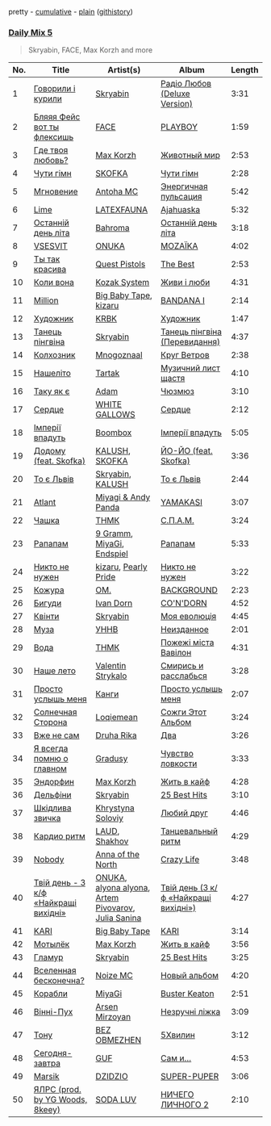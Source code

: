 pretty - [cumulative](/playlists/cumulative/Daily%20Mix%205.md) - [plain](/playlists/plain/37i9dQZF1E36TO0q54WsJv) ([githistory](https://github.githistory.xyz/vitokorn/spotify-playlist-archive/blob/master/playlists/plain/37i9dQZF1E36TO0q54WsJv))

### [Daily Mix 5](https://open.spotify.com/playlist/37i9dQZF1E36TO0q54WsJv)

> Skryabin, FACE, Max Korzh and more

| No. | Title | Artist(s) | Album | Length |
|---|---|---|---|---|
| 1 | [Говорили і курили](https://open.spotify.com/track/7CgEWIs2UUCsz3jIKNE5NF) | [Skryabin](https://open.spotify.com/artist/5RqIkHQnXRZlm1ozfSS1IO) | [Радіо Любов (Deluxe Version)](https://open.spotify.com/album/18VkJP0Efrcf8k6qNwMcS1) | 3:31 |
| 2 | [Бляяя Фейс вот ты флексишь](https://open.spotify.com/track/4aPQB025rI3mnkk9JP66i2) | [FACE](https://open.spotify.com/artist/2z20q6EEfm6w6PiIKsgtb3) | [PLAYBOY](https://open.spotify.com/album/6iPCB7H4DcM4EslOeFLK9o) | 1:59 |
| 3 | [Где твоя любовь?](https://open.spotify.com/track/7bQHty20BhXNYgvFfp2jgW) | [Max Korzh](https://open.spotify.com/artist/5meD8C7oGK5yUEY2T7ZZ7W) | [Животный мир](https://open.spotify.com/album/6nR8jV3aFQBLfzqWpSCDRP) | 2:53 |
| 4 | [Чути гімн](https://open.spotify.com/track/4Yzlz45QgjUKZmN2KrK4AP) | [SKOFKA](https://open.spotify.com/artist/0Aj4ZvDgwd9DSs7E2nrox0) | [Чути гімн](https://open.spotify.com/album/4CDvAEwF29rYx7Jg2bpl22) | 2:28 |
| 5 | [Мгновение](https://open.spotify.com/track/3Lr1x8pfAsuMzO4WWHpO45) | [Antoha MC](https://open.spotify.com/artist/6OqmKFaRcw0f23m5PQ9CrL) | [Энергичная пульсация](https://open.spotify.com/album/4bilivV0DbmQtvSdS0duMj) | 5:42 |
| 6 | [Lime](https://open.spotify.com/track/3NDJ2wQkSzmBkeuQAYVA8j) | [LATEXFAUNA](https://open.spotify.com/artist/23z16jDNwdZLV9fvE7KliP) | [Ajahuaska](https://open.spotify.com/album/1j7ANbOEESVGlIaaBIgBag) | 5:32 |
| 7 | [Останній день літа](https://open.spotify.com/track/3848wRSzIxGdyzIU0tE5sw) | [Bahroma](https://open.spotify.com/artist/1xhTkIWAZxPeZpJWbjClqL) | [Останній день літа](https://open.spotify.com/album/2Q3jqGAGrqJrjuDJ3WG4x8) | 3:18 |
| 8 | [VSESVIT](https://open.spotify.com/track/0oLKd2vmLsuOkTucVZmMSg) | [ONUKA](https://open.spotify.com/artist/2MVGuFg7kJgmXC2RkpJxz6) | [MOZAЇKA](https://open.spotify.com/album/6aglT10Oq41ODN1djGHziX) | 4:02 |
| 9 | [Ты так красива](https://open.spotify.com/track/73O5XIJJGhN7oFqkhffMi1) | [Quest Pistols](https://open.spotify.com/artist/21bKsZrHsq3UcdHgeaKH2l) | [The Best](https://open.spotify.com/album/10xHh7UDj8iGDNIMeurr4l) | 2:53 |
| 10 | [Коли вона](https://open.spotify.com/track/448NG9iBd7Tg3tnPtEECtK) | [Kozak System](https://open.spotify.com/artist/5q8tYmXoNXEJGIuafacuHa) | [Живи і люби](https://open.spotify.com/album/0AvC5gDv9a8LmTrCDbUI5H) | 4:31 |
| 11 | [Million](https://open.spotify.com/track/5Z8YDahqRCzMQRwKZPk5dC) | [Big Baby Tape](https://open.spotify.com/artist/5NMwoStnfHT4LdETlJSwDT), [kizaru](https://open.spotify.com/artist/5NipqMGsY4AUeb7kGT8aVz) | [BANDANA I](https://open.spotify.com/album/6t86ndvrKX2Vw5RXdkcxNr) | 2:14 |
| 12 | [Художник](https://open.spotify.com/track/6tXFD3NkrngI9JHjDdjAjZ) | [KRBK](https://open.spotify.com/artist/0E56Ncr2I37JQhW71UJALE) | [Художник](https://open.spotify.com/album/723UVz4NK8zzX9U7RZkGXy) | 1:47 |
| 13 | [Танець пінгвіна](https://open.spotify.com/track/6PFAiMvAn0JtKieQ4Ha3UC) | [Skryabin](https://open.spotify.com/artist/5RqIkHQnXRZlm1ozfSS1IO) | [Танець пінгвіна (Перевидання)](https://open.spotify.com/album/643Cx5CPaUx5Je64kUmkoB) | 4:37 |
| 14 | [Колхозник](https://open.spotify.com/track/19guFw87TvSkoxnC9EBu2Y) | [Mnogoznaal](https://open.spotify.com/artist/16ZNqMkDZrzd8fTXeN2kUH) | [Круг Ветров](https://open.spotify.com/album/4IorcRs4Rk7HXLbfjGpV6a) | 2:38 |
| 15 | [Нашеліто](https://open.spotify.com/track/1cYj15He9QaLwAJe2pC3do) | [Tartak](https://open.spotify.com/artist/1RzwDDPsg9uiMt7qFo1OdU) | [Музичний лист щастя](https://open.spotify.com/album/6i8JhK2sv8dFRr4nWng3zQ) | 4:10 |
| 16 | [Таку як є](https://open.spotify.com/track/64vbnvKJMPgLHBkvLjKQao) | [Adam](https://open.spotify.com/artist/19JYV5zLhGkyqClNjdSfdb) | [Чюзмюз](https://open.spotify.com/album/51JgUGWfAX3Ny4h7P1YIwx) | 3:10 |
| 17 | [Сердце](https://open.spotify.com/track/3sKUGpRAia7FoTxwkGSXtI) | [WHITE GALLOWS](https://open.spotify.com/artist/5CXRDLgW8yFPelZlzCItbE) | [Сердце](https://open.spotify.com/album/5idPGvxZcTYG0apQkVpmDY) | 2:12 |
| 18 | [Імперії впадуть](https://open.spotify.com/track/1t0gvj21K9Fscs5fxm4UJ9) | [Boombox](https://open.spotify.com/artist/2c3PFZtun8HemDbDfRPV6G) | [Імперії впадуть](https://open.spotify.com/album/1TqtbPIimI2tdzotfacuku) | 5:05 |
| 19 | [Додому (feat. Skofka)](https://open.spotify.com/track/7kKTYTHULdERuHGCkVyLVD) | [KALUSH](https://open.spotify.com/artist/46rVVJwHWNS7C7MaWXd842), [SKOFKA](https://open.spotify.com/artist/0Aj4ZvDgwd9DSs7E2nrox0) | [ЙО-ЙО (feat. Skofka)](https://open.spotify.com/album/75JDz9NzMLWYsw3K9aYXXc) | 3:36 |
| 20 | [То є Львів](https://open.spotify.com/track/4rkTvk2imvNKd5uLU7Srxx) | [Skryabin](https://open.spotify.com/artist/5RqIkHQnXRZlm1ozfSS1IO), [KALUSH](https://open.spotify.com/artist/46rVVJwHWNS7C7MaWXd842) | [То є Львів](https://open.spotify.com/album/0t4U9JphzAdafmrKdO6aAX) | 2:44 |
| 21 | [Atlant](https://open.spotify.com/track/0yY9YxDbLYR0RNbdGZpvtZ) | [Miyagi & Andy Panda](https://open.spotify.com/artist/0hmUwzWBrPHpGWGrYH05c3) | [YAMAKASI](https://open.spotify.com/album/6xuT7rum2qqggIhmzyrvFU) | 3:07 |
| 22 | [Чашка](https://open.spotify.com/track/3oSxJmU4IFnL9yNIlPW9ae) | [ТНМК](https://open.spotify.com/artist/2sOErXYVMC4jCWVvBPI19l) | [С.П.А.М.](https://open.spotify.com/album/3MCf6I6FvydBsEOxJOK0F3) | 3:24 |
| 23 | [Рапапам](https://open.spotify.com/track/6hCjRR7lPFP3agos3G6eG6) | [9 Gramm](https://open.spotify.com/artist/7wb9PPpmdyZ1MTPRXLtIxE), [MiyaGi](https://open.spotify.com/artist/1kmpkcYbuaZ8tnFejLzkj2), [Endspiel](https://open.spotify.com/artist/35m8HjyHmGQxAKfIBVHZpF) | [Рапапам](https://open.spotify.com/album/0uisobIg6TGQhsonXDi9Rf) | 5:33 |
| 24 | [Никто не нужен](https://open.spotify.com/track/5a8hoMaMWSDZAnXXFqw2IW) | [kizaru](https://open.spotify.com/artist/5NipqMGsY4AUeb7kGT8aVz), [Pearly Pride](https://open.spotify.com/artist/4uoY5IoBFvGtbLrRpeukfV) | [Никто не нужен](https://open.spotify.com/album/68knJ7inpKBiC6WJwWZowR) | 3:22 |
| 25 | [Кожура](https://open.spotify.com/track/1OeGvzNcGC2s6F41lmCdjA) | [OM.](https://open.spotify.com/artist/3TKsiH74GWWw4OroAGoumg) | [BACKGROUND](https://open.spotify.com/album/2JoaHoCGIfFErAD74QjsOT) | 2:23 |
| 26 | [Бигуди](https://open.spotify.com/track/1BqNfkZxJrs7W3yU7dfccH) | [Ivan Dorn](https://open.spotify.com/artist/1VZ1TofaV3kj90QJSdg6NG) | [CO'N'DORN](https://open.spotify.com/album/4mitLvulKfXW4KqMR9QkG0) | 4:52 |
| 27 | [Квінти](https://open.spotify.com/track/2XuPEHOk5OK2gGFO0D9rQm) | [Skryabin](https://open.spotify.com/artist/5RqIkHQnXRZlm1ozfSS1IO) | [Моя еволюція](https://open.spotify.com/album/7jwdZkD6lHeAXn9m2eKw1Y) | 4:45 |
| 28 | [Муза](https://open.spotify.com/track/2O6cL0JkrzxxCMYBvMaGgX) | [УННВ](https://open.spotify.com/artist/7EQTPWt62cFgqw1nAiFiRl) | [Неизданное](https://open.spotify.com/album/42lVn47jLs2NMQWaN816xa) | 2:01 |
| 29 | [Вода](https://open.spotify.com/track/0tJZsZYWfyXKxxHn7knRgM) | [ТНМК](https://open.spotify.com/artist/2sOErXYVMC4jCWVvBPI19l) | [Пожежi мiста Вавiлон](https://open.spotify.com/album/1B8PCXMP8ARUzPVtk9m84J) | 4:31 |
| 30 | [Наше лето](https://open.spotify.com/track/7zoMMlOFm4udEKsei6c34D) | [Valentin Strykalo](https://open.spotify.com/artist/2zYmwYLeJvcr8vRQe5pQRa) | [Смирись и расслабься](https://open.spotify.com/album/6MtWkVH4nIqwo5fiM4J6xF) | 3:28 |
| 31 | [Просто услышь меня](https://open.spotify.com/track/0UQ3Ndi1IuIBuNJgqiMfZr) | [Канги](https://open.spotify.com/artist/0R4IeWuUpTkmca5hnS0j6b) | [Просто услышь меня](https://open.spotify.com/album/67IfcG9nVzFAzDcRrnBDPR) | 2:07 |
| 32 | [Солнечная Сторона](https://open.spotify.com/track/3xEqEO4puZPmdGsaI72Ej6) | [Loqiemean](https://open.spotify.com/artist/2Nl6vz4KNIHQjyoOLTadCn) | [Сожги Этот Альбом](https://open.spotify.com/album/50esaf3d0vXEJZTwQw5uiQ) | 3:24 |
| 33 | [Вже не сам](https://open.spotify.com/track/3CcdGpogpWzJsCc7HHZO01) | [Druha Rika](https://open.spotify.com/artist/4bIZE5XbGFjR4rT2VQPIHy) | [Два](https://open.spotify.com/album/3Wr6mmIQ4izvZ5SHo7V69P) | 3:26 |
| 34 | [Я всегда помню о главном](https://open.spotify.com/track/6T9VkxgLEPWzJixm5Lmfbc) | [Gradusy](https://open.spotify.com/artist/4TyLwoVkM8ubyuiIxtVJ9E) | [Чувство ловкости](https://open.spotify.com/album/1AlLk8o5r0Z8WwGucsTjo4) | 3:33 |
| 35 | [Эндорфин](https://open.spotify.com/track/4GbHNkWtWUIZAL0owhoz1i) | [Max Korzh](https://open.spotify.com/artist/5meD8C7oGK5yUEY2T7ZZ7W) | [Жить в кайф](https://open.spotify.com/album/4ktDOYU0Jual1ELFTPhFd6) | 4:28 |
| 36 | [Дельфіни](https://open.spotify.com/track/0reoZt5bTyiyKv5cmwMovc) | [Skryabin](https://open.spotify.com/artist/5RqIkHQnXRZlm1ozfSS1IO) | [25 Best Hits](https://open.spotify.com/album/3ghBFMKdopxprZ672ojDLc) | 3:10 |
| 37 | [Шкідлива звичка](https://open.spotify.com/track/1zoyXUbVlHceye8SdylPgT) | [Khrystyna Soloviy](https://open.spotify.com/artist/5lLVx3mMyUvZ9QKzM09CZa) | [Любий друг](https://open.spotify.com/album/2bTUfI9whAy0bB53GqY6RT) | 4:46 |
| 38 | [Кардио ритм](https://open.spotify.com/track/0IsB623ic7ekUJRsqIFWF6) | [LAUD](https://open.spotify.com/artist/5mzTr70OcAfZWMUF8BSjAm), [Shakhov](https://open.spotify.com/artist/7E2bZELNidSLV2Fm7nJhYn) | [Танцевальный ритм](https://open.spotify.com/album/0c9EfjKTqdK1aI03VKTo8f) | 4:29 |
| 39 | [Nobody](https://open.spotify.com/track/19SDHacvs49xXppoYt0Jog) | [Anna of the North](https://open.spotify.com/artist/1mSJCvDX0W7Dn7S9C6vmvI) | [Crazy Life](https://open.spotify.com/album/73j3szStTnau2muNhow0Vz) | 3:48 |
| 40 | [Твій день - З к/ф «Найкращі вихідні»](https://open.spotify.com/track/2KuXroOxAs22LjJfyhkVtx) | [ONUKA](https://open.spotify.com/artist/2MVGuFg7kJgmXC2RkpJxz6), [alyona alyona](https://open.spotify.com/artist/2ic3GGGmkixOZP4qnakSA8), [Artem Pivovarov](https://open.spotify.com/artist/11sIz9STeD6yVSuBaD8nMW), [Julia Sanina](https://open.spotify.com/artist/0efc3nE6FItdogB7HGWlst) | [Твій день (З к/ф «Найкращі вихідні»)](https://open.spotify.com/album/0euJyQ5CXaunupv2bQ4Q63) | 4:27 |
| 41 | [KARI](https://open.spotify.com/track/5qhdXxsc1l7hQHOc1aZaGn) | [Big Baby Tape](https://open.spotify.com/artist/5NMwoStnfHT4LdETlJSwDT) | [KARI](https://open.spotify.com/album/1Usgj4vnlf5iebjmzzRQJ7) | 3:14 |
| 42 | [Мотылёк](https://open.spotify.com/track/3tGcfXzjfMMKW4nZbfdD5H) | [Max Korzh](https://open.spotify.com/artist/5meD8C7oGK5yUEY2T7ZZ7W) | [Жить в кайф](https://open.spotify.com/album/4ktDOYU0Jual1ELFTPhFd6) | 3:56 |
| 43 | [Гламур](https://open.spotify.com/track/55L0ZOrygXy7dJNc4a5BrT) | [Skryabin](https://open.spotify.com/artist/5RqIkHQnXRZlm1ozfSS1IO) | [25 Best Hits](https://open.spotify.com/album/3ghBFMKdopxprZ672ojDLc) | 3:25 |
| 44 | [Вселенная бесконечна?](https://open.spotify.com/track/5bkfPKnHLi6AUP3fJA5Xf5) | [Noize MC](https://open.spotify.com/artist/69v4ZOOomf1TNp59YYB1j7) | [Новый альбом](https://open.spotify.com/album/5O0lvSqOB9IEmHyKsYppAn) | 4:20 |
| 45 | [Корабли](https://open.spotify.com/track/5oCneCUH3EwpQ5SnrisRE3) | [MiyaGi](https://open.spotify.com/artist/1kmpkcYbuaZ8tnFejLzkj2) | [Buster Keaton](https://open.spotify.com/album/6jRMjEekDhl8IO7k5boeF1) | 2:51 |
| 46 | [Вінні-Пух](https://open.spotify.com/track/3ZKDhr5EaaVQLY82b3dMME) | [Arsen Mirzoyan](https://open.spotify.com/artist/4lSBGliaADZL5GBnhmlICy) | [Незручні ліжка](https://open.spotify.com/album/2ho7z2i5Rgme0OlVcbjQZo) | 3:09 |
| 47 | [Тону](https://open.spotify.com/track/5wB1LGZuLu6bXKv2lo7Qeu) | [BEZ OBMEZHEN](https://open.spotify.com/artist/6jc6H0uwSfRE3Tnd4628cL) | [5Хвилин](https://open.spotify.com/album/3o5wNkSlJ0zCf4gMtBXDqy) | 3:12 |
| 48 | [Сегодня-завтра](https://open.spotify.com/track/4QGvm0S7yHPsr4GhXaYJZA) | [GUF](https://open.spotify.com/artist/0OCyDRYamSDX0nSnJ59W1u) | [Сам и…](https://open.spotify.com/album/7Il7r7XjgGiMkojVsm0FKd) | 4:53 |
| 49 | [Marsik](https://open.spotify.com/track/4EUpznMPCsO8DWDzrJvt2D) | [DZIDZIO](https://open.spotify.com/artist/5HLfYFRFHhhDAswKM6rFeS) | [SUPER-PUPER](https://open.spotify.com/album/5eQ35ZLT87gND1Soz0vCC9) | 3:06 |
| 50 | [ЯЛРС (prod. by YG Woods, 8keey)](https://open.spotify.com/track/5TJmu6WB8JNMNTt8XumcP1) | [SODA LUV](https://open.spotify.com/artist/3TikHXhctY4FUIMlkl0tzR) | [НИЧЕГО ЛИЧНОГО 2](https://open.spotify.com/album/5fG4nijljQXhVSaDs87xzP) | 2:10 |